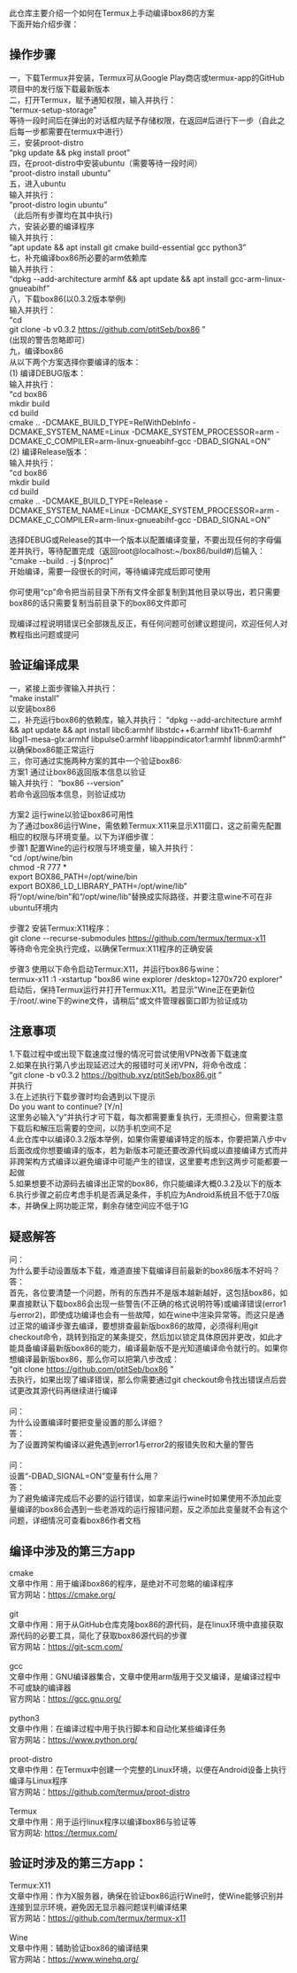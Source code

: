 此仓库主要介绍一个如何在Termux上手动编译box86的方案
<br>
下面开始介绍步骤：
## 操作步骤
一，下载Termux并安装，Termux可从Google Play商店或termux-app的GitHub项目中的发行版下载最新版本
<br>
二，打开Termux，赋予通知权限，输入并执行：
<br>
“termux-setup-storage”
<br>
等待一段时间后在弹出的对话框内赋予存储权限，在返回#后进行下一步（自此之后每一步都需要在termux中进行）
<br>
三，安装proot-distro
<br>
“pkg update && pkg install proot”
<br>
四，在proot-distro中安装ubuntu（需要等待一段时间）
<br>
“proot-distro install ubuntu”
<br>
五，进入ubuntu
<br>
输入并执行：
<br>
“proot-distro login ubuntu”
<br>
（此后所有步骤均在其中执行)
<br>
六，安装必要的编译程序
<br>
输入并执行：
<br>
“apt update && apt install git cmake build-essential gcc python3”
<br>
七，补充编译box86所必要的arm依赖库
<br>
输入并执行：
<br>
“dpkg --add-architecture armhf && apt update && apt install gcc-arm-linux-gnueabihf”
<br>
八，下载box86(以0.3.2版本举例)
<br>
输入并执行：
<br>
“cd
<br>
git clone -b v0.3.2 https://github.com/ptitSeb/box86 ”
<br>
(出现的警告忽略即可）
<br>
九，编译box86
<br>
从以下两个方案选择你要编译的版本：
<br>
(1) 编译DEBUG版本：
<br>
输入并执行：
<br>
“cd box86
<br>
mkdir build
<br>
cd build
<br>
cmake .. -DCMAKE_BUILD_TYPE=RelWithDebInfo -DCMAKE_SYSTEM_NAME=Linux -DCMAKE_SYSTEM_PROCESSOR=arm -DCMAKE_C_COMPILER=arm-linux-gnueabihf-gcc -DBAD_SIGNAL=ON”
<br>
(2) 编译Release版本：
<br>
输入并执行：
<br>
“cd box86
<br>
mkdir build
<br>
cd build
<br>
cmake .. -DCMAKE_BUILD_TYPE=Release -DCMAKE_SYSTEM_NAME=Linux -DCMAKE_SYSTEM_PROCESSOR=arm -DCMAKE_C_COMPILER=arm-linux-gnueabihf-gcc -DBAD_SIGNAL=ON”
<br>
<br>
选择DEBUG或Release的其中一个版本以配置编译变量，不要出现任何的字母偏差并执行，等待配置完成（返回root@localhost:~/box86/build#)后输入：
<br>
“cmake --build . -j $(nproc)”
<br>
开始编译，需要一段很长的时间，等待编译完成后即可使用
<br>
<br>
你可使用“cp”命令把当前目录下所有文件全部复制到其他目录以导出，若只需要box86的话只需要复制当前目录下的box86文件即可
<br>
<br>
现编译过程说明错误已全部拨乱反正，有任何问题可创建议题提问，欢迎任何人对教程指出问题或提问
<br>
## 验证编译成果
一，紧接上面步骤输入并执行：
<br>
“make install”
<br>
以安装box86
<br>
二，补充运行box86的依赖库，输入并执行：
“dpkg --add-architecture armhf && apt update && apt install libc6:armhf libstdc++6:armhf libx11-6:armhf libgl1-mesa-glx:armhf libpulse0:armhf libappindicator1:armhf libnm0:armhf”
以确保box86能正常运行
<br>
三，你可通过实施两种方案的其中一个验证box86:
<br>
方案1  通过让box86返回版本信息以验证
<br>
输入并执行：
“box86 --version”
<br>
若命令返回版本信息，则验证成功
<br>
<br>
方案2  运行wine以验证box86可用性
<br>
为了通过box86运行Wine，需依赖Termux:X11来显示X11窗口，这之前需先配置相应的权限与环境变量。以下为详细步骤：
<br>
步骤1 配置Wine的运行权限与环境变量，输入并执行：
<br>
“cd /opt/wine/bin 
<br>
chmod -R 777 *
<br>
export BOX86_PATH=/opt/wine/bin
<br>
export BOX86_LD_LIBRARY_PATH=/opt/wine/lib”
<br>
将“/opt/wine/bin”和“/opt/wine/lib”替换成实际路径，并要注意wine不可在非ubuntu环境内
<br>
<br>
步骤2 安装Termux:X11程序：
<br>
git clone --recurse-submodules https://github.com/termux/termux-x11
<br>
等待命令完全执行完成，以确保Termux:X11程序的正确安装
<br>
<br>
步骤3 使用以下命令启动Termux:X11，并运行box86与wine：
<br>
termux-x11 :1 -xstartup "box86 wine explorer /desktop=1270x720 explorer"
<br>
启动后，保持Termux运行并打开Termux:X11。若显示"Wine正在更新位于/root/.wine下的wine文件，请稍后"或文件管理器窗口即为验证成功
<br>
## 注意事项
1.下载过程中或出现下载速度过慢的情况可尝试使用VPN改善下载速度
<br>
2.如果在执行第八步出现延迟过大的报错时可关闭VPN，将命令改成：
<br>
“git clone -b v0.3.2 https://bgithub.xyz/ptitSeb/box86.git ”
<br>
并执行
<br>
3.在上述执行下载步骤时均会遇到以下提示
<br>
Do you want to continue? [Y/n]
<br>
这里务必输入“y”并执行才可下载，每次都需要重复执行，无须担心，但需要注意下载后和解压后需要的空间，以防手机空间不足
<br>
4.此仓库中以编译0.3.2版本举例，如果你需要编译特定的版本，你要把第八步中v后面改成你想要编译的版本，若为新版本可能还要改源代码或以直接编译方式而并非跨架构方式编译以避免编译中可能产生的错误，这里要考虑到这两步可能都要一起做
<br>
5.如果想要不动源码去编译出正常的box86，你只能编译大概0.3.2及以下的版本
<br>
6.执行步骤之前应考虑手机是否满足条件，手机应为Android系统且不低于7.0版本，并确保上网功能正常，剩余存储空间应不低于1G
<br>
## 疑惑解答
问：
<br>
为什么要手动设置版本下载，难道直接下载编译目前最新的box86版本不好吗？
<br>
答：
<br>
首先，各位要清楚一个问题，所有的东西并不是版本越新越好，这包括box86，如果直接默认下载box86会出现一些警告(不正确的格式说明符等)或编译错误(error1与error2)，即使成功编译也会有一些故障，如在wine中渲染异常等。而这只是通过正常的编译步骤去编译，要想排查最新版box86的故障，必须得利用git checkout命令，跳转到指定的某条提交，然后加以锁定具体原因并更改，如此才能具备编译最新版box86的能力，编译最新版不是光知道编译命令就行的。如果你想编译最新版box86，那么你可以把第八步改成：
<br>
“git clone https://github.com/ptitSeb/box86 ”
<br>
去执行，如果出现了编译错误，那么你需要通过git checkout命令找出错误点后尝试更改其源代码再继续进行编译
<br>
<br>
问：
<br>
为什么设置编译时要把变量设置的那么详细？
<br>
答：
<br>
为了设置跨架构编译以避免遇到error1与error2的报错失败和大量的警告
<br>
<br>
问：
<br>
设置“-DBAD_SIGNAL=ON”变量有什么用？
<br>
答：
<br>
为了避免编译完成后不必要的运行错误，如拿来运行wine时如果使用不添加此变量编译的box86会遇到一些老游戏的运行报错问题，反之添加此变量就不会有这个问题，详细情况可查看box86作者文档
<br>
## 编译中涉及的第三方app
cmake
<br>
文章中作用：用于编译box86的程序，是绝对不可忽略的编译程序
<br>
官方网站：https://cmake.org/
<br>
<br>
git
<br>
文章中作用：用于从GitHub仓库克隆box86的源代码，是在linux环境中直接获取源代码的必要工具，简化了获取box86源代码的步骤
<br>
官方网站：https://git-scm.com/
<br>
<br>
gcc
<br>
文章中作用：GNU编译器集合，文章中使用arm版用于交叉编译，是编译过程中不可或缺的编译器
<br>
官方网站：https://gcc.gnu.org/
<br>
<br>
python3
<br>
文章中作用：在编译过程中用于执行脚本和自动化某些编译任务
<br>
官方网站：https://www.python.org/
<br>
<br>
proot-distro
<br>
文章中作用：在Termux中创建一个完整的Linux环境，以便在Android设备上执行编译与Linux程序
<br>
官方网站：https://github.com/termux/proot-distro
<br>
<br>
Termux
<br>
文章中作用：用于运行linux程序以编译box86与验证等
<br>
官方网站: https://termux.com/

## 验证时涉及的第三方app：
Termux:X11
<br>
文章中作用：作为X服务器，确保在验证box86运行Wine时，使Wine能够识别并连接到显示环境，避免因无显示器问题误判编译结果
<br>
官方网站：https://github.com/termux/termux-x11
<br>
<br>
Wine
<br>
文章中作用：辅助验证box86的编译结果
<br>
官方网站：https://www.winehq.org/